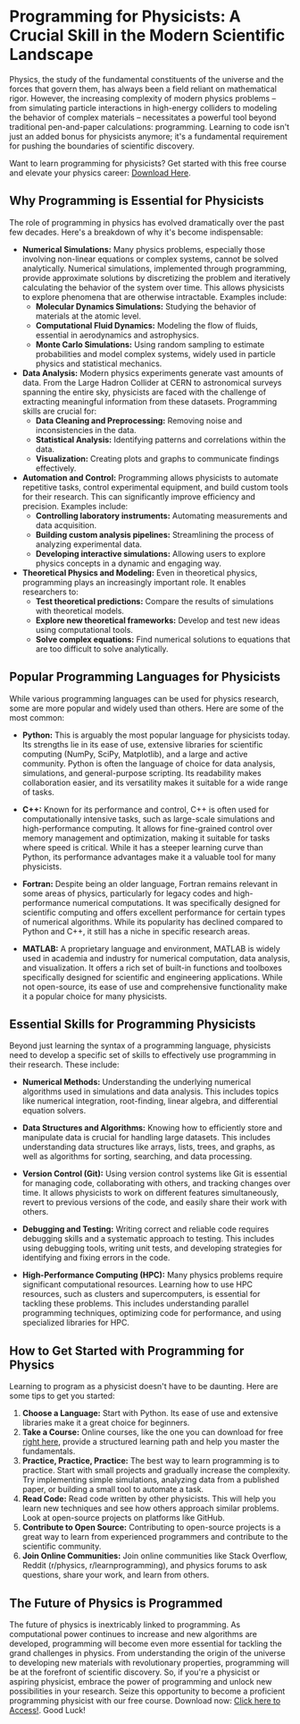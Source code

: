 # Programming for Physicists: A Crucial Skill in the Modern Scientific Landscape

Physics, the study of the fundamental constituents of the universe and the forces that govern them, has always been a field reliant on mathematical rigor. However, the increasing complexity of modern physics problems – from simulating particle interactions in high-energy colliders to modeling the behavior of complex materials – necessitates a powerful tool beyond traditional pen-and-paper calculations: programming. Learning to code isn't just an added bonus for physicists anymore; it's a fundamental requirement for pushing the boundaries of scientific discovery.

Want to learn programming for physicists? Get started with this free course and elevate your physics career: [Download Here](https://udemywork.com/programming-for-physicists).

## Why Programming is Essential for Physicists

The role of programming in physics has evolved dramatically over the past few decades. Here's a breakdown of why it's become indispensable:

*   **Numerical Simulations:** Many physics problems, especially those involving non-linear equations or complex systems, cannot be solved analytically. Numerical simulations, implemented through programming, provide approximate solutions by discretizing the problem and iteratively calculating the behavior of the system over time. This allows physicists to explore phenomena that are otherwise intractable. Examples include:
    *   **Molecular Dynamics Simulations:** Studying the behavior of materials at the atomic level.
    *   **Computational Fluid Dynamics:** Modeling the flow of fluids, essential in aerodynamics and astrophysics.
    *   **Monte Carlo Simulations:** Using random sampling to estimate probabilities and model complex systems, widely used in particle physics and statistical mechanics.
*   **Data Analysis:** Modern physics experiments generate vast amounts of data. From the Large Hadron Collider at CERN to astronomical surveys spanning the entire sky, physicists are faced with the challenge of extracting meaningful information from these datasets. Programming skills are crucial for:
    *   **Data Cleaning and Preprocessing:** Removing noise and inconsistencies in the data.
    *   **Statistical Analysis:** Identifying patterns and correlations within the data.
    *   **Visualization:** Creating plots and graphs to communicate findings effectively.
*   **Automation and Control:** Programming allows physicists to automate repetitive tasks, control experimental equipment, and build custom tools for their research. This can significantly improve efficiency and precision. Examples include:
    *   **Controlling laboratory instruments:** Automating measurements and data acquisition.
    *   **Building custom analysis pipelines:** Streamlining the process of analyzing experimental data.
    *   **Developing interactive simulations:** Allowing users to explore physics concepts in a dynamic and engaging way.
*   **Theoretical Physics and Modeling:** Even in theoretical physics, programming plays an increasingly important role. It enables researchers to:
    *   **Test theoretical predictions:** Compare the results of simulations with theoretical models.
    *   **Explore new theoretical frameworks:** Develop and test new ideas using computational tools.
    *   **Solve complex equations:** Find numerical solutions to equations that are too difficult to solve analytically.

## Popular Programming Languages for Physicists

While various programming languages can be used for physics research, some are more popular and widely used than others. Here are some of the most common:

*   **Python:** This is arguably the most popular language for physicists today. Its strengths lie in its ease of use, extensive libraries for scientific computing (NumPy, SciPy, Matplotlib), and a large and active community. Python is often the language of choice for data analysis, simulations, and general-purpose scripting. Its readability makes collaboration easier, and its versatility makes it suitable for a wide range of tasks.

*   **C++:** Known for its performance and control, C++ is often used for computationally intensive tasks, such as large-scale simulations and high-performance computing. It allows for fine-grained control over memory management and optimization, making it suitable for tasks where speed is critical. While it has a steeper learning curve than Python, its performance advantages make it a valuable tool for many physicists.

*   **Fortran:**  Despite being an older language, Fortran remains relevant in some areas of physics, particularly for legacy codes and high-performance numerical computations. It was specifically designed for scientific computing and offers excellent performance for certain types of numerical algorithms. While its popularity has declined compared to Python and C++, it still has a niche in specific research areas.

*   **MATLAB:**  A proprietary language and environment, MATLAB is widely used in academia and industry for numerical computation, data analysis, and visualization. It offers a rich set of built-in functions and toolboxes specifically designed for scientific and engineering applications. While not open-source, its ease of use and comprehensive functionality make it a popular choice for many physicists.

## Essential Skills for Programming Physicists

Beyond just learning the syntax of a programming language, physicists need to develop a specific set of skills to effectively use programming in their research. These include:

*   **Numerical Methods:** Understanding the underlying numerical algorithms used in simulations and data analysis. This includes topics like numerical integration, root-finding, linear algebra, and differential equation solvers.

*   **Data Structures and Algorithms:**  Knowing how to efficiently store and manipulate data is crucial for handling large datasets. This includes understanding data structures like arrays, lists, trees, and graphs, as well as algorithms for sorting, searching, and data processing.

*   **Version Control (Git):**  Using version control systems like Git is essential for managing code, collaborating with others, and tracking changes over time. It allows physicists to work on different features simultaneously, revert to previous versions of the code, and easily share their work with others.

*   **Debugging and Testing:**  Writing correct and reliable code requires debugging skills and a systematic approach to testing. This includes using debugging tools, writing unit tests, and developing strategies for identifying and fixing errors in the code.

*   **High-Performance Computing (HPC):**  Many physics problems require significant computational resources. Learning how to use HPC resources, such as clusters and supercomputers, is essential for tackling these problems. This includes understanding parallel programming techniques, optimizing code for performance, and using specialized libraries for HPC.

## How to Get Started with Programming for Physics

Learning to program as a physicist doesn't have to be daunting. Here are some tips to get you started:

1.  **Choose a Language:**  Start with Python. Its ease of use and extensive libraries make it a great choice for beginners.
2.  **Take a Course:** Online courses, like the one you can download for free [right here](https://udemywork.com/programming-for-physicists), provide a structured learning path and help you master the fundamentals.
3.  **Practice, Practice, Practice:**  The best way to learn programming is to practice. Start with small projects and gradually increase the complexity. Try implementing simple simulations, analyzing data from a published paper, or building a small tool to automate a task.
4.  **Read Code:**  Read code written by other physicists. This will help you learn new techniques and see how others approach similar problems. Look at open-source projects on platforms like GitHub.
5.  **Contribute to Open Source:**  Contributing to open-source projects is a great way to learn from experienced programmers and contribute to the scientific community.
6.  **Join Online Communities:**  Join online communities like Stack Overflow, Reddit (r/physics, r/learnprogramming), and physics forums to ask questions, share your work, and learn from others.

## The Future of Physics is Programmed

The future of physics is inextricably linked to programming. As computational power continues to increase and new algorithms are developed, programming will become even more essential for tackling the grand challenges in physics. From understanding the origin of the universe to developing new materials with revolutionary properties, programming will be at the forefront of scientific discovery. So, if you're a physicist or aspiring physicist, embrace the power of programming and unlock new possibilities in your research. Seize this opportunity to become a proficient programming physicist with our free course. Download now: [Click here to Access!](https://udemywork.com/programming-for-physicists). Good Luck!
